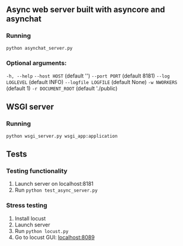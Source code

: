## Async web server built with asyncore and asynchat

### Running
```
python asynchat_server.py
```
### Optional arguments:
  `-h, --help`
  `--host HOST` (default '')
  `--port PORT` (default 8181)
  `--log LOGLEVEL` (default INFO)
  `--logfile LOGFILE` (default None)
  `-w NWORKERS` (default 1)
  `-r DOCUMENT_ROOT` (default './public)
## WSGI server

### Running
```
python wsgi_server.py wsgi_app:application
```

## Tests

### Testing functionality
1. Launch server on localhost:8181
2. Run `python test_async_server.py`


### Stress testing
1. Install locust
2. Launch server
3. Run `python locust.py`
4. Go to locust GUI: [localhost:8089](http://localhost:8089/)
